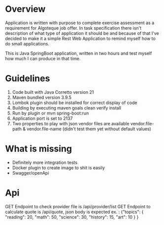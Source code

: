 # Overview

Application is written with purpose to complete exercise assessment as a requirement for Algoteque job offer.
In task specification there isn't description of what type of application it should be and because of that I've decided
to make it a simple Rest Web Application to remind myself how to do small applications.

This is Java SpringBoot application, written in two hours and test myself how much I can produce in that time.

# Guidelines

1. Code built with Java Corretto version 21
2. Maven bundled version 3.9.5
3. Lombok plugin should be installed for correct display of code
4. Building by executing maven goals clean verify install
5. Run by plugin or mvn spring-boot:run
6. Application port is set to 2137
7. Two properties to play with json vendor files are available vendor.file-path & vendor.file-name (didn't test them yet
   without default values)

# What is missing

- Definitely more integration tests
- Docker plugin to create image to shit is easily
- Swagger/openApi

# Api

GET Endpoint to check provider file is /api/provider/list
GET Endpoint to calculate quote is /api/quote, json body is expected ex. :
{"topics": {
"reading": 20,
"math": 50,
"science": 30,
"history": 15,
"art": 10
}
}